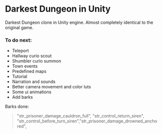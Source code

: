 # Darkest Dungeon in Unity
Darkest Dungeon clone in Unity engine.
Almost completely identical to the original game.

### To do next:
  - Teleport
  - Hallway curio scout
  - Shumbler curio summon
  - Town events
  -  Predefined maps
  - Tutorial
  - Narration and sounds
  - Better camera movement and color luts
  - Some ui animations
  - Add barks

Barks done:
>"str_prisoner_damage_cauldron_full", "str_control_return_siren", "str_control_before_turn_siren","str_prisoner_damage_drowned_anchored",
